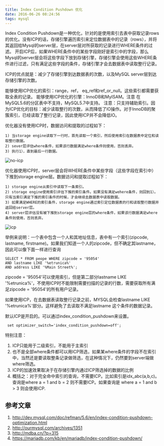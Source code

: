 ```yaml
---
title: Index Condition Pushdown 优化
date: 2016-06-26 08:24:56
tags: mysql
---
```


Index Condition Pushdown是一种优化，针对的是使用索引去表中获取记录rows的优化。没有ICP的话，存储引擎遍历索引来定位数据表中的记录（rows），并将其返回给Mysql的server层，在server层对所获取的记录进行WHERE条件的过滤。
开启ICP后，如果WHERE条件中的某些字段刚好是索引中的字段，那么Mysql的server层会将这些字段下放到存储引擎，存储引擎会使用这些WHERE条件进行过滤，只有满足这些字段的条件，存储引擎才会去数据表中读取整行记录。

ICP的优点就是：减少了存储引擎到达数据表的次数，以及MySQL server层到达存储引擎的次数。

能够使用ICP优化的索引：range，ref， eq\_ref和ref\_or_null。这些索引都需要获取全表的记录。
能够使用ICP优化的引擎：InnoDB和MyISAM。注意 在MySQL5.6的分区表中不支持，MySQL5.7中支持。
注意：只支持辅助索引。因为ICP优化的目标：减少读取整行的次数，从而降低了IO操作。对于InnoDB的聚簇索引，已经读取了整行记录，因此使用ICP并不会降低IO。

优化器没有使用ICP时，数据访问和提取的过程如下：

	1) 当storage engine读取下一行时，首先读取一个索引，然后使用索引在数据表中定位和读取整行数据。
	2) sever层评估where条件，如果该行数据满足where条件则使用，否则丢弃。
	3) 执行1），直到最后一行数据。
![no-icp](/images/no_icp.png)

优化器使用ICP时，server层会将WHERE条件中某些字段（这些字段在索引中）下推到storage engine层。数据访问和提取过程如下：

	1) storage engine从索引中读取下一条索引。
	2) storage engine使用索引评估下推的索引条件。如果没有满足wehere条件，则回到1）。只有当索引满足下推的索引条件的时候，才会继续去数据表中读取数据。
	3) 如果满足WHERE的索引条件，storage engine通过索引定位数据表的行和读取整行数据并返回给server层。
	4) server层评估没有被下推到storage engine层的where条件，如果该行数据满足where条件则使用，否则丢弃。
![icp](/images/icp.png)


举例来说明：一个表中包含一个人和其地址信息，表中有一个索引(zipcode, lastname, firstname)。如果我们知道一个人的zipcode，但不确定其lastname，因此可以像下面一样进行查询

	SELECT * FROM peope WHERE zipcode = '95054' 
	AND lastname LIKE '%etrunica%'
	AND address LIKE '%Main Street%';

zipcode = '95054'可以使用索引，但是第二部分lastname LIKE '%etrunica%'，不使用ICP时不能限制需要扫描的记录的行数，需要获取所有满足zipcode = '95054'的所有用户记录。

如果使用ICP，在去数据表读取整行记录之前，MYSQL会检查lastname LIKE '%etrunica%'部分。这样避免了去读取不满足lastname 这个条件的数据记录。

默认ICP是开启的。可以通过index\_condition\_pushdown来设置。

	 set optimizer_switch='index_condition_pushdown=off';

特别注意：
1. ICP只能用于二级索引，不能用于主索引
2. 也不是全部where条件都可以用ICP筛选，如果某where条件的字段不在索引中，当然还是要读取整条记录做筛选，在这种情况下，仍然要到server端做where筛选。
3. ICP的加速效果取决于在存储引擎内通过ICP筛选掉的数据的比例
4. 概括之：对于完全命中索引的查询，不需要ICP。比如索引是idx_abc(a,b,c)。查询是where a = 1 and b = 2 则不需要ICP。如果查询是 where a = 1 and b > 3 则会使用ICP.

## 参考文章

1. http://dev.mysql.com/doc/refman/5.6/en/index-condition-pushdown-optimization.html
2. http://ourmysql.com/archives/1351
3. http://mdba.cn/?p=315
4. https://mariadb.com/kb/en/mariadb/index-condition-pushdown/
